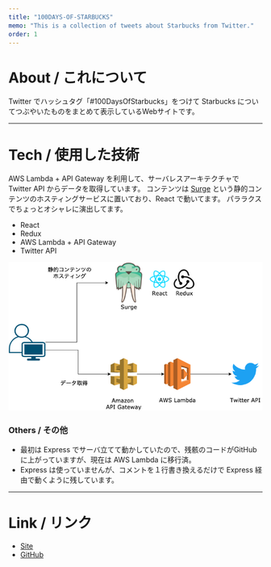 ```yaml
---
title: "100DAYS-OF-STARBUCKS"
memo: "This is a collection of tweets about Starbucks from Twitter."
order: 1
---
```


# About / これについて
Twitter でハッシュタグ「#100DaysOfStarbucks」をつけて Starbucks についてつぶやいたものをまとめて表示しているWebサイトです。

***

# Tech / 使用した技術
AWS Lambda + API Gateway を利用して、サーバレスアーキテクチャで Twitter API からデータを取得しています。
コンテンツは [Surge](https://surge.sh/)  という静的コンテンツのホスティングサービスに置いており、React で動いてます。
パララクスでちょっとオシャレに演出してます。

- React
- Redux
- AWS Lambda + API Gateway
- Twitter API

![構成図](./system.png)

### Others / その他
- 最初は Express でサーバ立てて動かしていたので、残骸のコードがGitHubに上がっていますが、現在は AWS Lambda に移行済。
- Express は使っていませんが、コメントを１行書き換えるだけで Express 経由で動くように残しています。

***

# Link / リンク
- [Site](https://koeri.surge.sh)
- [GitHub](https://github.com/nouvelle/100days-Of-Starbucks)